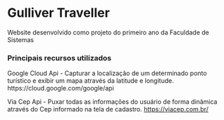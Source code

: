 # Gulliver Traveller 


Website desenvolvido como projeto do primeiro ano da Faculdade de Sistemas








<h3> Principais recursos utilizados </h3>
Google Cloud Api - Capturar a localização de um determinado ponto turístico e exibir um mapa através da latitude e longitude.
https://cloud.google.com/google/api

Via Cep Api - Puxar todas as informações do usuário de forma dinâmica através do Cep informado na tela de cadastro.
https://viacep.com.br/
